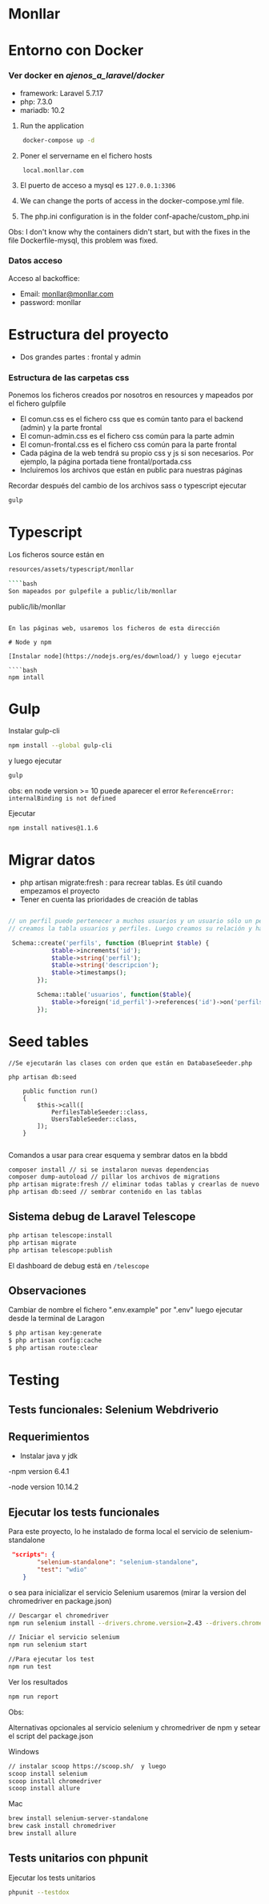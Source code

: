 # Monllar
# Entorno con Docker 
### Ver docker en *_ajenos_a_laravel/docker_*
- framework: Laravel 5.7.17
- php: 7.3.0
- mariadb: 10.2

1. Run the application
```bash
    docker-compose up -d
```
2. Poner el servername en el fichero hosts
```
    local.monllar.com
```

3. El puerto de acceso a mysql es `127.0.0.1:3306`

4. We can change the ports of access in the docker-compose.yml file.

5. The php.ini configuration is in the folder conf-apache/custom_php.ini


Obs: 
I don't know why the containers didn't start, but with the fixes in the file Dockerfile-mysql, this problem was fixed.

### Datos acceso

Acceso al backoffice: 

- Email: monllar@monllar.com
- password: monllar

# Estructura del proyecto

- Dos grandes partes : frontal y admin

### Estructura de las carpetas css

Ponemos los ficheros creados por nosotros en resources y mapeados por el fichero gulpfile

- El comun.css es el fichero css que es común tanto para el backend (admin) y la parte frontal
- El comun-admin.css es el fichero css común para la parte admin
- El comun-frontal.css es el fichero css común para la parte frontal
- Cada página de la web tendrá su propio css y js si son necesarios. Por ejemplo, la página portada tiene frontal/portada.css
- Incluiremos los archivos que están en public para nuestras páginas

Recordar después del cambio de los archivos sass o typescript ejecutar

````bash
gulp

````

# Typescript

Los ficheros source están en 

````bash
resources/assets/typescript/monllar

````bash
Son mapeados por gulpefile a public/lib/monllar

````
public/lib/monllar

````

En las páginas web, usaremos los ficheros de esta dirección 

# Node y npm

[Instalar node](https://nodejs.org/es/download/) y luego ejecutar

````bash
npm intall

````

# Gulp

Instalar gulp-cli

````bash
npm install --global gulp-cli

````
y luego ejecutar
````bash
gulp

````

obs: en node version >= 10 puede aparecer el error `ReferenceError: internalBinding is not defined`

Ejecutar
````bash
npm install natives@1.1.6

````


# Migrar datos 

- php artisan migrate:fresh : para recrear tablas. Es útil cuando empezamos el proyecto
- Tener en cuenta las prioridades de creación de tablas

````php

// un perfil puede pertenecer a muchos usuarios y un usuario sólo un perfil.
// creamos la tabla usuarios y perfiles. Luego creamos su relación y hacemos esto en perfiles. Así establecemos prioridades.

 Schema::create('perfils', function (Blueprint $table) {
            $table->increments('id');
            $table->string('perfil');
            $table->string('descripcion');
            $table->timestamps();
        });

        Schema::table('usuarios', function($table){
            $table->foreign('id_perfil')->references('id')->on('perfils')->onDelete('cascade');
        });
````

# Seed tables

````
//Se ejecutarán las clases con orden que están en DatabaseSeeder.php

php artisan db:seed 

    public function run()
    {
        $this->call([
            PerfilesTableSeeder::class,
            UsersTableSeeder::class,
        ]);
    }


````

Comandos a usar para crear esquema y sembrar datos en la bbdd

`````bash
composer install // si se instalaron nuevas dependencias
composer dump-autoload // pillar los archivos de migrations
php artisan migrate:fresh // eliminar todas tablas y crearlas de nuevo
php artisan db:seed // sembrar contenido en las tablas


`````


## Sistema debug de Laravel Telescope

```bash
php artisan telescope:install
php artisan migrate
php artisan telescope:publish
```
El dashboard de debug está en `/telescope`

## Observaciones

Cambiar de nombre el fichero ".env.example" por ".env"
luego ejecutar desde la terminal de Laragon

````bash
$ php artisan key:generate
$ php artisan config:cache
$ php artisan route:clear
````

# Testing

## Tests funcionales: Selenium Webdriverio

## Requerimientos

- Instalar java y jdk

-npm version 6.4.1

-node version 10.14.2

## Ejecutar los tests funcionales

Para este proyecto, lo he instalado de forma local el servicio de selenium-standalone

````json
 "scripts": {
        "selenium-standalone": "selenium-standalone",
        "test": "wdio"
    }
````
o sea para inicializar el servicio Selenium usaremos (mirar la version del chromedriver en package.json)

````bash
// Descargar el chromedriver
npm run selenium install --drivers.chrome.version=2.43 --drivers.chrome.baseURL=https://chromedriver.storage.googleapis.com

// Iniciar el servicio selenium 
npm run selenium start

//Para ejecutar los test
npm run test
````

Ver los resultados
````bash
npm run report
````


Obs:

Alternativas opcionales al servicio selenium y chromedriver de npm y setear el script del package.json

Windows
````bash
// instalar scoop https://scoop.sh/  y luego
scoop install selenium
scoop install chromedriver
scoop install allure
````
Mac
````bash
brew install selenium-server-standalone
brew cask install chromedriver
brew install allure
````

## Tests unitarios con phpunit

Ejecutar los tests unitarios

```bash
phpunit --testdox
```